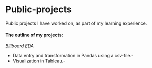 # Public-projects
Public projects I have worked on, as part of my learning experience.

#### The outline of my projects:
   *Billboard EDA*
   
   - Data entry and transformation in Pandas using a csv-file.-
   - Visualization in Tableau.-
